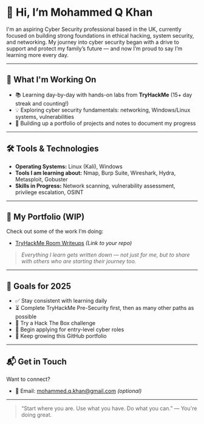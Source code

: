# 👋 Hi, I’m Mohammed Q Khan  

I'm an aspiring Cyber Security professional based in the UK, currently focused on building strong foundations in ethical hacking, system security, and networking. My journey into cyber security began with a drive to support and protect my family’s future — and now I’m proud to say I’m learning more every day.

---

## 🧠 What I'm Working On

- 📚 Learning day-by-day with hands-on labs from **TryHackMe** (15+ day streak and counting!)
- 💡 Exploring cyber security fundamentals: networking, Windows/Linux systems, vulnerabilities
- 🔐 Building up a portfolio of projects and notes to document my progress

---

## 🛠️ Tools & Technologies

- **Operating Systems:** Linux (Kali), Windows
- **Tools I am learning about:** Nmap, Burp Suite, Wireshark, Hydra, Metasploit, Gobuster
- **Skills in Progress:** Network scanning, vulnerability assessment, privilege escalation, OSINT

---

## 📁 My Portfolio (WIP)

Check out some of the work I’m doing:
- [TryHackMe Room Writeups](#) *(Link to your repo)*

> *Everything I learn gets written down — not just for me, but to share with others who are starting their journey too.*

---

## 🎯 Goals for 2025

- ✅ Stay consistent with learning daily  
- ⏳ Complete TryHackMe Pre-Security first, then as many other paths as possible  
- 🧪 Try a Hack The Box challenge  
- 📄 Begin applying for entry-level cyber roles  
- 📂 Keep growing this GitHub portfolio

---

## 📬 Get in Touch

Want to connect?

- 📧 Email: mohammed.q.khan@gmail.com *(optional)*

---

> “Start where you are. Use what you have. Do what you can.” — You're doing great.



<!--
**MQKGitHub/MQKGitHub** is a ✨ _special_ ✨ repository because its `README.md` (this file) appears on your GitHub profile.

Here are some ideas to get you started:

- 🔭 I’m currently working on ...
- 🌱 I’m currently learning ...
- 👯 I’m looking to collaborate on ...
- 🤔 I’m looking for help with ...
- 💬 Ask me about ...
- 📫 How to reach me: ...
- 😄 Pronouns: ...
- ⚡ Fun fact: ...
-->
